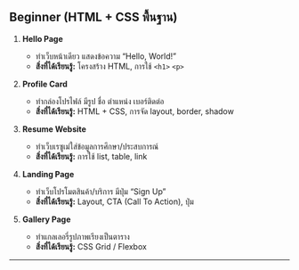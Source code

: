 ## Beginner (HTML + CSS พื้นฐาน)

1. **Hello Page**

   * ทำเว็บหน้าเดียว แสดงข้อความ “Hello, World!”
   * **สิ่งที่ได้เรียนรู้:** โครงสร้าง HTML, การใช้ `<h1>` `<p>`

2. **Profile Card**

   * ทำกล่องโปรไฟล์ มีรูป ชื่อ ตำแหน่ง เบอร์ติดต่อ
   * **สิ่งที่ได้เรียนรู้:** HTML + CSS, การจัด layout, border, shadow

3. **Resume Website**

   * ทำเว็บเรซูเม่ใส่ข้อมูลการศึกษา/ประสบการณ์
   * **สิ่งที่ได้เรียนรู้:** การใช้ list, table, link

4. **Landing Page**

   * ทำเว็บโปรโมตสินค้า/บริการ มีปุ่ม “Sign Up”
   * **สิ่งที่ได้เรียนรู้:** Layout, CTA (Call To Action), ปุ่ม

5. **Gallery Page**

   * ทำแกลเลอรี่รูปภาพเรียงเป็นตาราง
   * **สิ่งที่ได้เรียนรู้:** CSS Grid / Flexbox

---